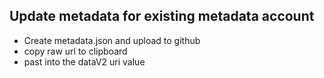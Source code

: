 ## Update metadata for existing metadata account

- Create metadata.json and upload to github
- copy raw url to clipboard
- past into the dataV2 uri value